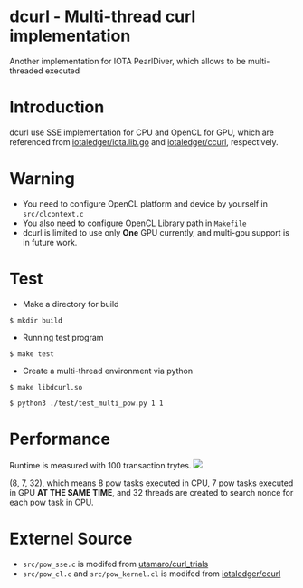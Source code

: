 # dcurl - Multi-thread curl implementation
Another implementation for IOTA PearlDiver, which allows to be multi-threaded executed

# Introduction
dcurl use SSE implementation for CPU and OpenCL for GPU, which are referenced from [iotaledger/iota.lib.go](https://github.com/iotaledger/iota.lib.go) and [iotaledger/ccurl](https://github.com/iotaledger/ccurl), respectively.

# Warning
* You need to configure OpenCL platform and device by yourself in ```src/clcontext.c```
* You also need to configure OpenCL Library path in ```Makefile```
* dcurl is limited to use only **One** GPU currently, and multi-gpu support is in future work.

# Test
* Make a directory for build

```$ mkdir build ```

* Running test program

```$ make test ```

* Create a multi-thread environment via python

```$ make libdcurl.so```

```$ python3 ./test/test_multi_pow.py 1 1```

# Performance
Runtime is measured with 100 transaction trytes.
![](https://i.imgur.com/iiYkxj2.png)

(8, 7, 32), which means 8 pow tasks executed in CPU, 7 pow tasks executed in GPU **AT THE SAME TIME**, and 32 threads are created to search nonce for each pow task in CPU.

# Externel Source
* ```src/pow_sse.c``` is modifed from [utamaro/curl_trials](https://github.com/utamaro/curl_trials)
* ```src/pow_cl.c``` and ```src/pow_kernel.cl``` is modifed from [iotaledger/ccurl](https://github.com/iotaledger/ccurl)
